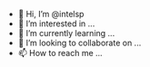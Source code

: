 - 👋 Hi, I’m @intelsp
- 👀 I’m interested in ...
- 🌱 I’m currently learning ...
- 💞️ I’m looking to collaborate on ...
- 📫 How to reach me ...

<!---
intelsp/intelsp is a ✨ special ✨ repository because its `README.md` (this file) appears on your GitHub profile.
You can click the Preview link to take a look at your changes.
--->
